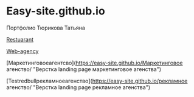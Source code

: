 

# Easy-site.github.io
Портфолио Тюрикова Татьяна


[Restuarant](https://easy-site.github.io/restuarant/ "Верстка landing page ресторана")

[Web-agency](https://easy-site.github.io/web-agency/ "Верстка landing page web агенства")

[Маркетинговоеагентсво](https://easy-site.github.io/Маркетинговое агенство/ "Верстка landing page маркетинговое агенства")

[Testredbullрекламноеагенство](https://easy-site.github.io/рекламное агенство/ "Верстка landing page рекламное агенства")




